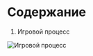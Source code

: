 # Содержание

1. Игровой процесс

![Игровой процесс](https://user-images.githubusercontent.com/46083782/66790029-c5d5cf00-eef6-11e9-9b83-bc7ccea7e041.jpg)
